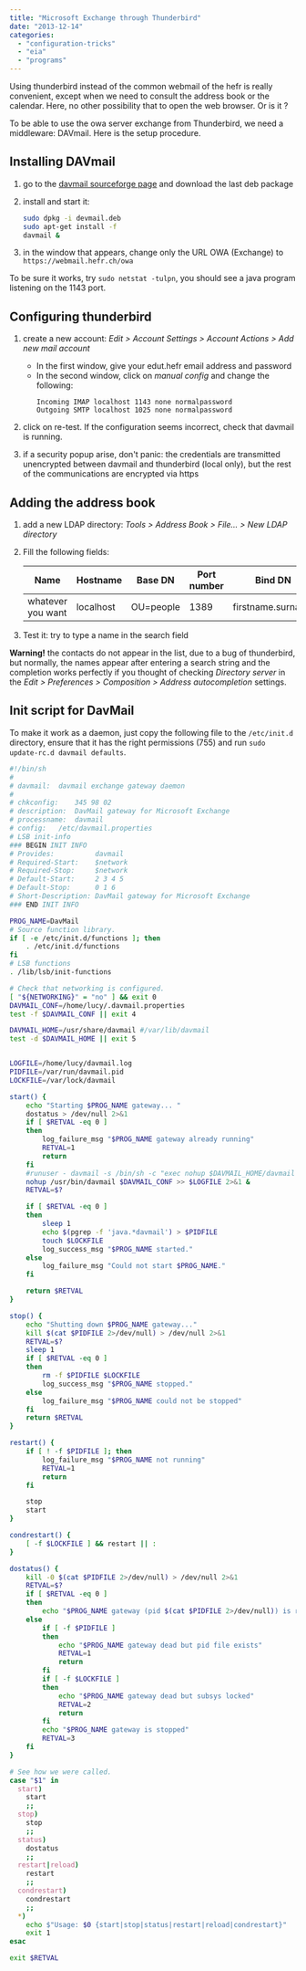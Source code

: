 ```yaml
---
title: "Microsoft Exchange through Thunderbird"
date: "2013-12-14"
categories: 
  - "configuration-tricks"
  - "eia"
  - "programs"
---
```


Using thunderbird instead of the common webmail of the hefr is really convenient, except when we need to consult the address book or the calendar. Here, no other possibility that to open the web browser. Or is it ?

To be able to use the owa server exchange from Thunderbird, we need a middleware: DAVmail. Here is the setup procedure.

## Installing DAVmail

1. go to the [davmail sourceforge page](http://sourceforge.net/projects/davmail/files/davmail/) and download the last deb package
2. install and start it:
    ```bash
    sudo dpkg -i devmail.deb
    sudo apt-get install -f
    davmail &
    ```
    
3. in the window that appears, change only the URL OWA (Exchange) to `https://webmail.hefr.ch/owa`

To be sure it works, try `sudo netstat -tulpn`, you should see a java program listening on the 1143 port.

## Configuring thunderbird

1. create a new account: _Edit > Account Settings > Account Actions > Add new mail account_
    - In the first window, give your edut.hefr email address and password
    - In the second window, click on _manual config_ and change the following:
        ```text
        Incoming IMAP localhost 1143 none normalpassword
        Outgoing SMTP localhost 1025 none normalpassword
        ```
        
2. click on re-test. If the configuration seems incorrect, check that davmail is running.
3. if a security popup arise, don't panic: the credentials are transmitted unencrypted between davmail and thunderbird (local only), but the rest of the communications are encrypted via https

## Adding the address book

1. add a new LDAP directory: _Tools > Address Book > File... > New LDAP directory_
2. Fill the following fields:

    | Name              | Hostname  | Base DN   | Port number | Bind DN           |
    |-------------------|-----------|-----------|-------------|-------------------|
    | whatever you want | localhost | OU=people | 1389        | firstname.surname |
    
3. Test it: try to type a name in the search field

**Warning!** the contacts do not appear in the list, due to a bug of thunderbird, but normally, the names appear after entering a search string and the completion works perfectly if you thought of checking _Directory server_ in the _Edit > Preferences > Composition > Address autocompletion_ settings.

## Init script for DavMail

To make it work as a daemon, just copy the following file to the `/etc/init.d` directory, ensure that it has the right permissions (755) and run `sudo update-rc.d davmail defaults`.

```bash
#!/bin/sh
#
# davmail:  davmail exchange gateway daemon
#
# chkconfig:    345 98 02
# description:  DavMail gateway for Microsoft Exchange
# processname:  davmail
# config:   /etc/davmail.properties
# LSB init-info
### BEGIN INIT INFO
# Provides:          davmail
# Required-Start:    $network
# Required-Stop:     $network
# Default-Start:     2 3 4 5
# Default-Stop:      0 1 6
# Short-Description: DavMail gateway for Microsoft Exchange
### END INIT INFO

PROG_NAME=DavMail
# Source function library.
if [ -e /etc/init.d/functions ]; then
    . /etc/init.d/functions
fi
# LSB functions
. /lib/lsb/init-functions

# Check that networking is configured.
[ "${NETWORKING}" = "no" ] && exit 0
DAVMAIL_CONF=/home/lucy/.davmail.properties
test -f $DAVMAIL_CONF || exit 4

DAVMAIL_HOME=/usr/share/davmail #/var/lib/davmail
test -d $DAVMAIL_HOME || exit 5


LOGFILE=/home/lucy/davmail.log
PIDFILE=/var/run/davmail.pid
LOCKFILE=/var/lock/davmail

start() {
    echo "Starting $PROG_NAME gateway... "
    dostatus > /dev/null 2>&1
    if [ $RETVAL -eq 0 ]
    then
        log_failure_msg "$PROG_NAME gateway already running"
        RETVAL=1
        return
    fi
    #runuser - davmail -s /bin/sh -c "exec nohup $DAVMAIL_HOME/davmail $DAVMAIL_CONF >> $LOGFILE 2>&1 &"
    nohup /usr/bin/davmail $DAVMAIL_CONF >> $LOGFILE 2>&1 &
    RETVAL=$?

    if [ $RETVAL -eq 0 ]
    then
        sleep 1
        echo $(pgrep -f 'java.*davmail') > $PIDFILE
        touch $LOCKFILE
        log_success_msg "$PROG_NAME started."
    else
        log_failure_msg "Could not start $PROG_NAME."
    fi

    return $RETVAL
}

stop() {
    echo "Shutting down $PROG_NAME gateway..."
    kill $(cat $PIDFILE 2>/dev/null) > /dev/null 2>&1
    RETVAL=$?
    sleep 1
    if [ $RETVAL -eq 0 ]
    then
        rm -f $PIDFILE $LOCKFILE
        log_success_msg "$PROG_NAME stopped."
    else
        log_failure_msg "$PROG_NAME could not be stopped"
    fi
    return $RETVAL
}

restart() {
    if [ ! -f $PIDFILE ]; then
        log_failure_msg "$PROG_NAME not running"
        RETVAL=1
        return
    fi

    stop
    start
}

condrestart() {
    [ -f $LOCKFILE ] && restart || :
}

dostatus() {
    kill -0 $(cat $PIDFILE 2>/dev/null) > /dev/null 2>&1
    RETVAL=$?
    if [ $RETVAL -eq 0 ]
    then
        echo "$PROG_NAME gateway (pid $(cat $PIDFILE 2>/dev/null)) is running..."
    else
        if [ -f $PIDFILE ]
        then
            echo "$PROG_NAME gateway dead but pid file exists"
            RETVAL=1
            return
        fi
        if [ -f $LOCKFILE ]
        then
            echo "$PROG_NAME gateway dead but subsys locked"
            RETVAL=2
            return
        fi
        echo "$PROG_NAME gateway is stopped"
        RETVAL=3
    fi
}

# See how we were called.
case "$1" in
  start)
    start
    ;;
  stop)
    stop
    ;;
  status)
    dostatus
    ;;
  restart|reload)
    restart
    ;;
  condrestart)
    condrestart
    ;;
  *)
    echo $"Usage: $0 {start|stop|status|restart|reload|condrestart}"
    exit 1
esac

exit $RETVAL
```
